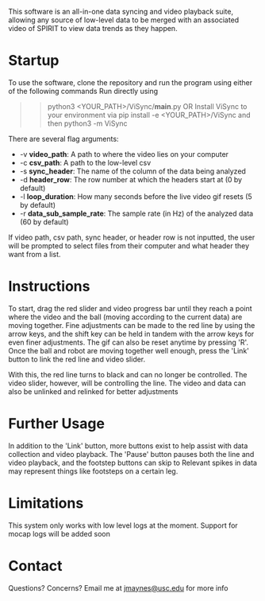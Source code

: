 This software is an all-in-one data syncing and video playback suite, allowing any source of low-level data to be merged 
with an associated video of SPIRIT to view data trends as they happen. 

# Startup
To use the software, clone the repository and run the program using either of the following commands
Run directly using
>> python3 <YOUR_PATH>/ViSync/__main__.py <flags> 
OR 
Install ViSync to your environment via
>> pip install -e <YOUR_PATH>/ViSync
and then
>> python3 -m ViSync <flags>

There are several flag arguments:
- -v **video_path**: A path to where the video lies on your computer
- -c **csv_path**: A path to the low-level csv
- -s **sync_header**: The name of the column of the data being analyzed
- -d **header_row**: The row number at which the headers start at (0 by default)
- -l **loop_duration**: How many seconds before the live video gif resets (5 by default)
- -r **data_sub_sample_rate**: The sample rate (in Hz) of the analyzed data (60 by default)

If video path, csv path, sync header, or header row is not inputted, the user will be prompted to select files from their computer and what header they want from a list. 

# Instructions
To start, drag the red slider and video progress bar until they reach a point where the video and the ball (moving according to the current data) are moving together. Fine adjustments
can be made to the red line by using the arrow keys, and the shift key can be held in tandem with the arrow keys for even finer adjustments. The gif can also be reset anytime by
pressing 'R'. Once the ball and robot are moving together well enough, press the 'Link' button to link the red line and video slider. 

With this, the red line turns to black and can no longer be controlled. The video slider, however, will be controlling the line. The video and data can also be unlinked and relinked for better adjustments

# Further Usage
In addition to the 'Link' button, more buttons exist to help assist with data collection and video playback. The 'Pause' button pauses both the line and video playback, and the footstep buttons can skip to 
Relevant spikes in data may represent things like footsteps on a certain leg. 

# Limitations

This system only works with low level logs at the moment. Support for mocap logs will be added soon

# Contact

Questions? Concerns? Email me at jmaynes@usc.edu for more info
